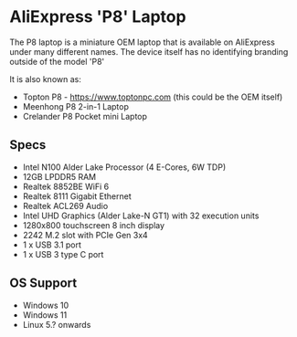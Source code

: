 # AliExpress 'P8' Laptop

The P8 laptop is a miniature OEM laptop that is available on AliExpress under many different names. The device itself has no identifying branding outside of the model 'P8' 

It is also known as: 

* Topton P8 - https://www.toptonpc.com (this could be the OEM itself)
* Meenhong P8 2-in-1 Laptop
* Crelander P8 Pocket mini Laptop

## Specs

* Intel N100 Alder Lake Processor (4 E-Cores, 6W TDP)
* 12GB LPDDR5 RAM
* Realtek 8852BE WiFi 6 
* Realtek 8111 Gigabit Ethernet
* Realtek ACL269 Audio
* Intel UHD Graphics (Alder Lake-N GT1) with 32 execution units
* 1280x800 touchscreen 8 inch display
* 2242 M.2 slot with PCIe Gen 3x4
* 1 x USB 3.1 port
* 1 x USB 3 type C port

## OS Support

* Windows 10
* Windows 11
* Linux 5.? onwards